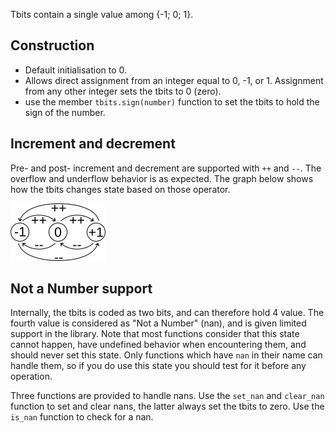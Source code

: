 Tbits contain a single value among {-1; 0; 1}. 

## Construction
- Default initialisation to 0.
- Allows direct assignment from an integer equal to 0, -1, or 1. Assignment from any other integer sets the tbits to 0 (zero). 
- use the member `tbits.sign(number)` function to set the tbits to hold the sign of the number.

## Increment and decrement
Pre- and post- increment and decrement are supported with `++` and `--`. The overflow and underflow behavior is as expected. The graph below shows how the tbits changes state based on those operator. 

![Graph showing the change of tbits state upon using the increment and decrement operators](Sketch.png "Increment and decrement")

## Not a Number support
Internally, the tbits is coded as two bits, and can therefore hold 4 value. The fourth value is considered as "Not a Number" (nan), and is given limited support in the library. Note that most functions consider that this state cannot happen, have undefined behavior when encountering them, and should never set this state. Only functions which have `nan` in their name can handle them, so if you do use this state you should test for it before any operation.

Three functions are provided to handle nans. Use the `set_nan` and `clear_nan` function to set and clear nans, the latter always set the tbits to zero. Use the `is_nan` function to check for a nan. 


